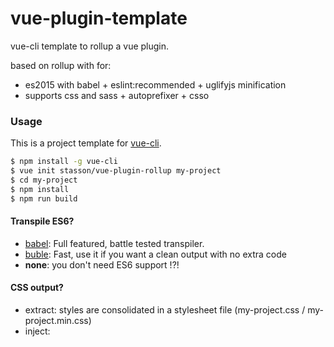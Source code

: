 # vue-plugin-template

vue-cli template to rollup a vue plugin.

based on rollup with for:
- es2015 with babel + eslint:recommended + uglifyjs minification
- supports css and sass + autoprefixer + csso 

### Usage

This is a project template for [vue-cli](https://github.com/vuejs/vue-cli).

``` bash
$ npm install -g vue-cli
$ vue init stasson/vue-plugin-rollup my-project
$ cd my-project
$ npm install
$ npm run build
```

#### Transpile ES6?

* [babel](https://babeljs.io/): Full featured, battle tested transpiler.
* [buble](https://buble.surge.sh/guide/): Fast, use it if you want a clean output with no extra code
* __none__: you don't need ES6 support !?!

#### CSS output?

* extract: styles are consolidated in a stylesheet file (my-project.css / my-project.min.css)
* inject: <style> elements are injected into the <head>
* none: you don't use no styles !?!

#### Layout

```
my-prolect
├─ dist         # distribution output 
├─ src/plugins  # vue plugin sources (components, directives ...)  
└─ src/styles   # css/scss extra files 
```

#### What's Included
- `npm run build`: build all 
- `npm run build:dev`: build umd distribution with sourcemap.
- `npm run build:prod`: build minified & optimized umd distribution.

> if you publish on npm, the distribution will be available on [unpkg](https://unpkg.com) CDN  

### TODO

- add support for vue scope 
- add npm run test
